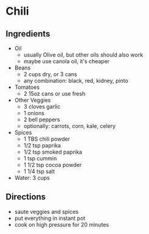 # Chili

## Ingredients
- Oil
  - usually Olive oil, but other oils should also work
  - maybe use canola oil, it's cheaper
- Beans
  - 2 cups dry, or 3 cans
  - any combination: black, red, kidney, pinto
- Tomatoes
  - 2 15oz cans or use fresh
- Other Veggies
  - 3 cloves garlic
  - 1 onions
  - 2 bell peppers
  - optionally: carrots, corn, kale, celery
- Spices
  - 1 TBS chili powder
  - 1/2 tsp paprika
  - 1/2 tsp smoked paprika
  - 1 tsp cummin
  - 1 1/2 tsp cocoa powder
  - 1 1/4 tsp salt
- Water: 3 cups

## Directions
- saute veggies and spices
- put everything in instant pot
- cook on high pressure for 20 minutes
